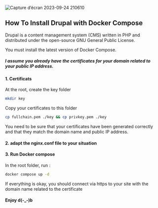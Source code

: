 ![Capture d’écran 2023-09-24 210610](https://github.com/erickmpene/drupal-with-docker/assets/138575584/05726430-5d84-4329-a1e1-6750b789d085)

## How To Install Drupal with Docker Compose
Drupal is a content management system (CMS) written in PHP and distributed under the open-source GNU General Public License. 

You must install the latest version of Docker Compose.

##### I assume you already have the certificates for your domain related to your public IP address.

#### 1. Certificats
At the root, create the key folder
```sh
mkdir key
```
Copy your certificates to this folder
```sh
cp fullchain.pem ./key && cp privkey.pem ./key
```
You need to be sure that your certificates have been generated correctly and that they match the domain name and public IP address.

#### 2. adapt the nginx.conf file to your situation
#### 3. Run Docker compose 
In the root folder, run : 
```sh
docker compose up -d 
```
If everything is okay, you should connect via https to your site with the domain name related to the certificate

#### Enjoy d(-_-)b 
